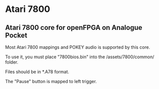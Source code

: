# Atari 7800
Atari 7800 core for openFPGA on Analogue Pocket
-
Most Atari 7800 mappings and POKEY audio is supported by this core.

To use it, you must place "7800bios.bin" into the /assets/7800/common/
folder.

Files should be in *.A78 format.

The "Pause" button is mapped to left trigger.
